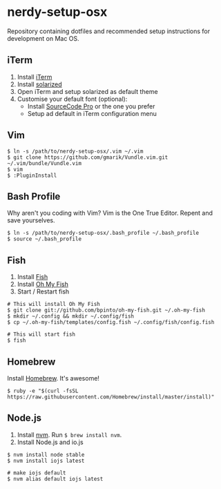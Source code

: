 # nerdy-setup-osx
Repository containing dotfiles and recommended setup instructions for development on Mac OS.


## iTerm
1. Install [iTerm](https://www.iterm2.com/)
2. Install [solarized](http://ethanschoonover.com/solarized)
3. Open iTerm and setup solarized as default theme
4. Customise your default font (optional):
    - Install [SourceCode Pro](https://github.com/adobe-fonts/source-code-pro) or the one you prefer
    - Setup ad default in iTerm configuration menu

## Vim 

```
$ ln -s /path/to/nerdy-setup-osx/.vim ~/.vim
$ git clone https://github.com/gmarik/Vundle.vim.git ~/.vim/bundle/Vundle.vim
$ vim
$ :PluginInstall
```

## Bash Profile 

Why aren't you coding with Vim? Vim is the One True Editor. Repent and save yourselves.

```
$ ln -s /path/to/nerdy-setup-osx/.bash_profile ~/.bash_profile
$ source ~/.bash_profile
```

## Fish
1. Install [Fish](http://fishshell.com/)
2. Install [Oh My Fish](https://github.com/bpinto/oh-my-fish)
3. Start / Restart fish

```
# This will install Oh My Fish
$ git clone git://github.com/bpinto/oh-my-fish.git ~/.oh-my-fish
$ mkdir ~/.config && mkdir ~/.config/fish
$ cp ~/.oh-my-fish/templates/config.fish ~/.config/fish/config.fish

# This will start fish
$ fish
```


## Homebrew

Install [Homebrew](http://brew.sh). It's awesome!

```
$ ruby -e "$(curl -fsSL https://raw.githubusercontent.com/Homebrew/install/master/install)"
```

## Node.js

1. Install [nvm](https://github.com/creationix/nvm). Run `$ brew install nvm`.
2. Install Node.js and io.js  

```
$ nvm install node stable
$ nvm install iojs latest

# make iojs default
$ nvm alias default iojs latest
```
